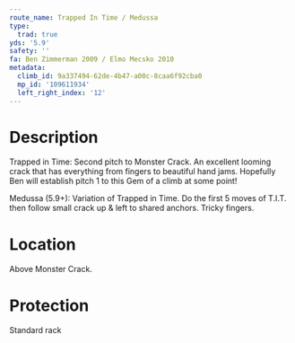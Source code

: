 ```yaml
---
route_name: Trapped In Time / Medussa
type:
  trad: true
yds: '5.9'
safety: ''
fa: Ben Zimmerman 2009 / Elmo Mecsko 2010
metadata:
  climb_id: 9a337494-62de-4b47-a00c-8caa6f92cba0
  mp_id: '109611934'
  left_right_index: '12'
---
```

# Description
Trapped in Time: Second pitch to Monster Crack. An excellent looming crack that has everything from fingers to beautiful hand jams. Hopefully Ben will establish pitch 1 to this Gem of a climb at some point!

Medussa (5.9+): Variation of Trapped in Time. Do the first 5 moves of T.I.T. then follow small crack up & left to shared anchors. Tricky fingers.

# Location
Above Monster Crack.

# Protection
Standard rack
